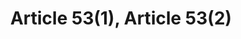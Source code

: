 ---
title: "Article 53(1), Article 53(2)"
draft: false
exceptions:
- info52b
memberstates:
- DE
score: 3
compensation:
- Compensated
remarks: |
 


link: "https://dejure.org/gesetze/UrhG/53.html"
---